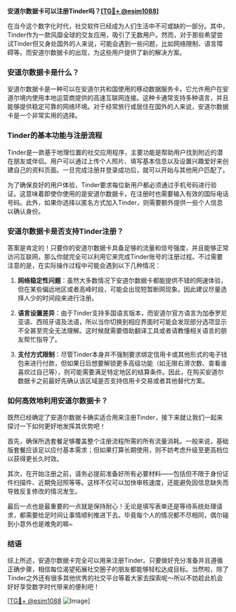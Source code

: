 **安道尔数据卡可以注册Tinder吗？[[TG💪+ @esim1088](https://t.me/s/esim1088)]**

在当今这个数字化时代，社交软件已经成为人们生活中不可或缺的一部分。其中，Tinder作为一款风靡全球的交友应用，吸引了无数用户。然而，对于那些希望尝试Tinder但又身处国外的人来说，可能会遇到一些问题，比如网络限制、语言障碍等。而安道尔数据卡的出现，为这些用户提供了新的解决方案。

### 安道尔数据卡是什么？

安道尔数据卡是一种可以在安道尔共和国使用的移动数据服务卡。它允许用户在安道尔境内使用本地运营商提供的高速互联网连接。这种卡通常支持多种语言，并且能够提供稳定可靠的网络环境。对于经常旅行或居住在国外的人来说，安道尔数据卡是一个非常实用的选择。

### Tinder的基本功能与注册流程

Tinder是一款基于地理位置的社交应用程序，主要功能是帮助用户找到附近的潜在朋友或伴侣。用户可以通过上传个人照片、填写基本信息以及设置兴趣爱好来创建自己的资料页面。一旦完成注册并登录成功后，就可以开始与其他用户匹配了。

为了确保良好的用户体验，Tinder要求每位新用户都必须通过手机号码进行验证。这意味着即使你使用的是安道尔数据卡，在注册时也需要输入有效的国际电话号码。此外，如果你选择以匿名方式加入Tinder，则需要额外提供一些个人信息以确认身份。

### 安道尔数据卡是否支持Tinder注册？

答案是肯定的！只要你的安道尔数据卡具备足够的流量和信号强度，并且能够正常访问互联网，那么你就完全可以利用它来完成Tinder账号的注册过程。不过需要注意的是，在实际操作过程中可能会遇到以下几种情况：

1. **网络稳定性问题**：虽然大多数情况下安道尔数据卡都能提供不错的网速体验，但在某些偏远地区或者高峰时段，可能会出现短暂断网现象。因此建议尽量选择人少的时间段来进行注册。
   
2. **语言设置差异**：由于Tinder支持多国语言版本，而安道尔官方语言为加泰罗尼亚语、西班牙语及法语，所以当你切换到相应界面时可能会发现部分选项显示不全甚至完全无法理解。这时候就需要借助翻译工具或者请教懂相关语言的朋友帮忙指导了。

3. **支付方式限制**：尽管Tinder本身并不强制要求绑定信用卡或其他形式的电子钱包来进行付款，但如果日后想要解锁更多高级功能（如无限右滑次数、查看谁喜欢过自己等），则可能需要满足特定地区的结算条件。因此，在购买安道尔数据卡之前最好先确认该区域是否支持信用卡交易或者其他替代方案。

### 如何高效地利用安道尔数据卡？

既然已经确定了安道尔数据卡确实适合用来注册Tinder，接下来就让我们一起来探讨一下如何更好地发挥其优势吧！

首先，确保所选套餐足够覆盖整个注册流程所需的所有流量消耗。一般来说，基础版套餐应该足以应付基本需求；但如果打算长期使用，则不妨考虑升级至更高档位以获得更长久时效。

其次，在开始注册之前，请务必提前准备好所有必要材料——包括但不限于身份证件扫描件、近期免冠照等等。这样不仅可以加快审核速度，还能避免因信息缺失而导致反复修改的情况发生。

最后一点也是最重要的一点就是保持耐心！无论是填写表单还是等待系统处理请求，都需要给足时间让事情顺利推进下去。毕竟每个人的情况都不尽相同，偶尔碰到小意外也是难免的嘛~

### 结语

综上所述，安道尔数据卡完全可以用来注册Tinder。只要做好充分准备并且遵循正确步骤，相信每位渴望拓展社交圈子的朋友都能够轻松达成目标。当然啦，除了Tinder之外还有很多其他优秀的社交平台等着大家去探索呢～所以不妨趁此机会好好享受数字时代带来的便利吧！

[[TG💪+ @esim1088](https://t.me/s/esim1088) ![Image](https://i.postimg.cc/4NQfJmqS/Snipaste-2025-05-13-00-14-12.png)]